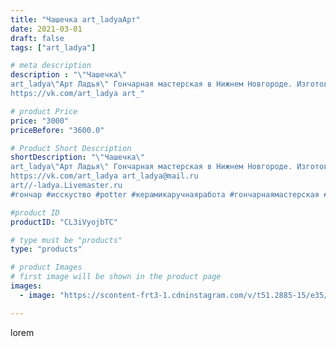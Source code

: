 ```yaml
---
title: "Чашечка art_ladyaАрт"
date: 2021-03-01
draft: false
tags: ["art_ladya"]

# meta description
description : "\"Чашечка\" 
art_ladya\"Арт Ладья\" Гончарная мастерская в Нижнем Новгороде. Изготовление керамики и мастер//-классы по обучению. 
https://vk.com/art_ladya art_"

# product Price
price: "3000"
priceBefore: "3600.0"

# Product Short Description
shortDescription: "\"Чашечка\" 
art_ladya\"Арт Ладья\" Гончарная мастерская в Нижнем Новгороде. Изготовление керамики и мастер//-классы по обучению. 
https://vk.com/art_ladya art_ladya@mail.ru 
art//-ladya.Livemaster.ru
#гончар #исскуство #potter #керамикаручнаяработа #гончарнаямастерская #керамиканазаказ #handmade #посудаизглины #керамика #эксклюзивнаякерамика #dishes #decor #ceramicar #mug #claygoods #tankard #earthenware #ceramic #design #кружка #magic #restaurant #ceramicart #pint #clay #авторскаякерамика #чашечки #чайнаяпара #kraft"

#product ID
productID: "CL3iVyojbTC"

# type must be "products"
type: "products"

# product Images
# first image will be shown in the product page
images:
  - image: "https://scontent-frt3-1.cdninstagram.com/v/t51.2885-15/e35/154854094_128642172501188_1439536843383757548_n.jpg?_nc_ht=scontent-frt3-1.cdninstagram.com&_nc_cat=108&_nc_ohc=pkMq4uNuqM8AX9tShN5&edm=APU89FABAAAA&ccb=7-4&oh=8205081d6c6b8b2999383f2e8506761b&oe=612B7FEA&_nc_sid=86f79a&ig_cache_key=MjUxOTYzMzU0NzU5NDkzNzUzOA%3D%3D.2-ccb7-4"

---
```

lorem
